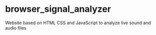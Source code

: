# browser_signal_analyzer
Website based on HTML CSS and JavaScript to analyze live sound and audio files
